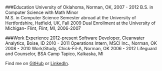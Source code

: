 ###Education
University of Oklahoma, Norman, OK, 2007 - 2012 
  B.S. in Computer Science with Math Minor   
  M.S. in Computer Science
Semester abroad at the University of Hertfordshire, Hatfield, UK, Fall 2009
Dual Enrollment at the University of Michigan- Flint, Flint, MI, 2006-2007  

###Work Experience
2012-present	Software Developer, Clearwater Analytics, Boise, ID
2010 - 2011	Operations Intern, MSCI Inc., Norman, OK
2008 - 2010	Work/Study, Chick-Fil-A, Norman, OK
2006 - 2012	Lifeguard and Counselor, BSA Camp Tapico, Kalkaska, MI

Find me on [GitHub](https://github.com/timburr1) or [LinkedIn](http://www.linkedin.com/pub/timothy-burr/66/a88/a39).
